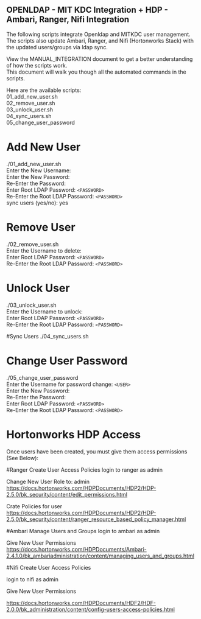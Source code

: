 ## OPENLDAP - MIT KDC Integration + HDP - Ambari, Ranger, Nifi Integration

The following scripts integrate Openldap and MITKDC user management.  
The scripts also update Ambari, Ranger, and Nifi (Hortonworks Stack) with the updated users/groups via ldap sync.  

View the MANUAL_INTEGRATION document to get a better understanding of how the scripts work.  
This document will walk you though all the automated commands in the scripts.  

Here are the available scripts:  
01_add_new_user.sh  
02_remove_user.sh  
03_unlock_user.sh  
04_sync_users.sh  
05_change_user_password  

# Add New User
./01_add_new_user.sh  
Enter the New Username:  
Enter the New Password:  
Re-Enter the Password:  
Enter Root LDAP Password: `<PASSWORD>`  
Re-Enter the Root LDAP Password: `<PASSWORD>`  
sync users (yes/no): yes  

# Remove User
./02_remove_user.sh  
Enter the Username to delete:  
Enter Root LDAP Password: `<PASSWORD>`  
Re-Enter the Root LDAP Password: `<PASSWORD>`  

# Unlock User
./03_unlock_user.sh  
Enter the Username to unlock:  
Enter Root LDAP Password: `<PASSWORD>`  
Re-Enter the Root LDAP Password: `<PASSWORD>`  

#Sync Users
./04_sync_users.sh  

# Change User Password
./05_change_user_password  
Enter the Username for password change: `<USER>`  
Enter the New Password:  
Re-Enter the Password:  
Enter Root LDAP Password: `<PASSWORD>`  
Re-Enter the Root LDAP Password: `<PASSWORD>`  

# Hortonworks HDP Access
Once users have been created, you must give them access permissions   
(See Below):  

#Ranger Create User Access Policies
login to ranger as admin
  
Change New User Role to: admin  
https://docs.hortonworks.com/HDPDocuments/HDP2/HDP-2.5.0/bk_security/content/edit_permissions.html  

Crate Policies for user  
https://docs.hortonworks.com/HDPDocuments/HDP2/HDP-2.5.0/bk_security/content/ranger_resource_based_policy_manager.html  

#Ambari Manage Users and Groups
login to ambari as admin  

Give New User Permissions  
https://docs.hortonworks.com/HDPDocuments/Ambari-2.4.1.0/bk_ambariadministration/content/managing_users_and_groups.html  

#Nifi Create User Access Policies 

login to nifi as admin

Give New User Permissions

https://docs.hortonworks.com/HDPDocuments/HDF2/HDF-2.0.0/bk_administration/content/config-users-access-policies.html  
